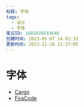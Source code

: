 ```yaml
---
标题: 字体
tags:
  - 设计
  - 字体
笔记ID: 1683439293646
创建时间: 2023-05-07 14:01:33
更新时间: 2023-11-28 11:27:05
---
```


# 字体

- [Cargo](https://cargo.site/)
- [FiraCode](https://github.com/tonsky/FiraCode)
